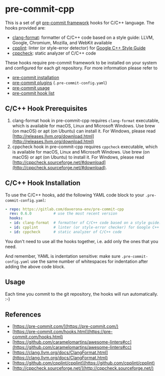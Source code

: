 # pre-commit-cpp

This is a set of git [pre-commit framework](https://pre-commit.com/) hooks for
C/C++ language. The hooks provided are:

* [clang-format](https://clang.llvm.org): formatter of C/C++ code based on a
style guide: LLVM, Google, Chromium, Mozilla, and WebKit available
* [cpplint](https://github.com/cpplint/cpplint): linter
(or style-error detector) for
[Google C++ Style Guide](http://google.github.io/styleguide/cppguide.html)
* [cppcheck](http://cppcheck.sourceforge.net/): static analyzer of C/C++ code

These hooks require pre-commit framework to be installed on your system
and configured for each git repository. For more information please refer to

* [pre-commit installation](https://pre-commit.com/#install)
* [pre-commit plugins](https://pre-commit.com/#plugins) (`.pre-commit-config.yaml`)
* [pre-commit usage](https://pre-commit.com/#usage)
* [pre-commit hook list](https://pre-commit.com/hooks.html)

## C/C++ Hook Prerequisites

1. clang-format hook in pre-commit-cpp requires `clang-format` executable, which
is available for macOS, Linux and Microsoft Windows. Use brew (on macOS) or apt
(on Ubuntu) can install it. For Windows, please read
[http://releases.llvm.org/download.html](http://releases.llvm.org/download.html)
2. cppcheck hook in pre-commit-cpp requires `cppcheck` executable, which is
available for macOS, Linux and Microsoft Windows. Use brew (on macOS) or apt (on
Ubuntu) to install it. For Windows, please read
[http://cppcheck.sourceforge.net/#download](http://cppcheck.sourceforge.net/#download).

## C/C++ Hook Installation

To use the C/C++ hooks, add the following YAML code block to your
`.pre-commit-config.yaml`:

```yaml
- repo: https://gitlab.com/daverona-env/pre-commit-cpp
  rev: 0.6.0          # use the most recent version
  hooks:
  - id: clang-format  # formatter of C/C++ code based on a style guide: LLVM, Google, Chromium, Mozilla, and WebKit available
  - id: cpplint       # linter (or style-error checker) for Google C++ Style Guide
  - id: cppcheck      # static analyzer of C/C++ code
```

You don't need to use all the hooks together, i.e. add only the ones that you
need.

And remember, YAML is indentation sensitive: make sure `.pre-commit-config.yaml`
use the same number of whitespaces for indentation after adding the above code
block.

## Usage

Each time you commit to the git repository, the hooks will run automatically.
:-)

## References

* [https://pre-commit.com/](https://pre-commit.com/)
* [https://pre-commit.com/hooks.html](https://pre-commit.com/hooks.html)
* [https://github.com/caramelomartins/awesome-linters#cc](https://github.com/caramelomartins/awesome-linters#cc)
* [https://clang.llvm.org/docs/ClangFormat.html](https://clang.llvm.org/docs/ClangFormat.html)
* [https://github.com/cpplint/cpplint](https://github.com/cpplint/cpplint)
* [http://cppcheck.sourceforge.net/](http://cppcheck.sourceforge.net/)
